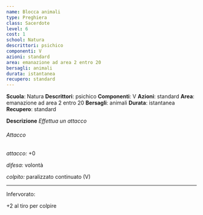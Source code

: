 ```yaml
---
name: Blocca animali
type: Preghiera
class: Sacerdote
level: 6
cost: 1
school: Natura
descrittori: psichico
componenti: V
azioni: standard
area: emanazione ad area 2 entro 20
bersagli: animali
durata: istantanea
recupero: standard
---
```

**Scuola**: Natura
**Descrittori**: psichico
**Componenti**: V
**Azioni**: standard
**Area**: emanazione ad area 2 entro 20
**Bersagli**: animali
**Durata**: istantanea
**Recupero**: standard

**Descrizione**
*Effettua un attacco*

###### Attacco

*attacco:* +0

*difesa:* volontà

*colpito:* paralizzato continuato (V)

---

Infervorato:

+2 al tiro per colpire